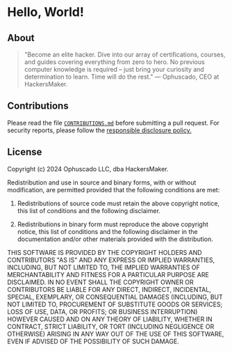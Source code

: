 # Hello, World!

## About

> "Become an elite hacker. Dive into our array of certifications, courses, and guides covering everything from zero to hero. No previous computer knowledge is required – just bring your curiosity and determination to learn. Time will do the rest."
> — Ophuscado, CEO at HackersMaker.

## Contributions

Please read the file [`CONTRIBUTIONS.md`](https://github.com/HackersMaker/app/blob/main/CONTRIBUTIONS.md) before submitting a pull request. For security reports, please follow the [responsible disclosure policy.](https://hackersmaker.com/security)

## License

Copyright (c) 2024 Ophuscado LLC, dba HackersMaker.

Redistribution and use in source and binary forms, with or without modification, are permitted provided that the following conditions are met:

1. Redistributions of source code must retain the above copyright notice, this list of conditions and the following disclaimer.

2. Redistributions in binary form must reproduce the above copyright notice, this list of conditions and the following disclaimer in the documentation and/or other materials provided with the distribution.

THIS SOFTWARE IS PROVIDED BY THE COPYRIGHT HOLDERS AND CONTRIBUTORS "AS IS" AND ANY EXPRESS OR IMPLIED WARRANTIES, INCLUDING, BUT NOT LIMITED TO, THE IMPLIED WARRANTIES OF MERCHANTABILITY AND FITNESS FOR A PARTICULAR PURPOSE ARE DISCLAIMED. IN NO EVENT SHALL THE COPYRIGHT OWNER OR CONTRIBUTORS BE LIABLE FOR ANY DIRECT, INDIRECT, INCIDENTAL, SPECIAL, EXEMPLARY, OR CONSEQUENTIAL DAMAGES (INCLUDING, BUT NOT LIMITED TO, PROCUREMENT OF SUBSTITUTE GOODS OR SERVICES; LOSS OF USE, DATA, OR PROFITS; OR BUSINESS INTERRUPTION) HOWEVER CAUSED AND ON ANY THEORY OF LIABILITY, WHETHER IN CONTRACT, STRICT LIABILITY, OR TORT (INCLUDING NEGLIGENCE OR OTHERWISE) ARISING IN ANY WAY OUT OF THE USE OF THIS SOFTWARE, EVEN IF ADVISED OF THE POSSIBILITY OF SUCH DAMAGE.
